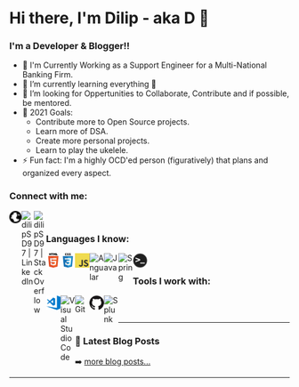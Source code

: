 # Hi there, I'm Dilip - aka D 👋

### I'm a Developer & Blogger!!

- 🔭 I'm Currently Working as a Support Engineer for a Multi-National Banking Firm.
- 🌱 I’m currently learning everything 🤣
- 👯 I’m looking for Oppertunities to Collaborate, Contribute and if possible, be mentored.
- 🥅 2021 Goals: 
    * Contribute more to Open Source projects.
    * Learn more of DSA.
    * Create more personal projects.
    * Learn to play the ukelele.
- ⚡ Fun fact: I'm a highly OCD'ed person (figuratively) that plans and organized every aspect.

### Connect with me:

[<img align="left" alt="dilipsd97.github.io" width="22px" src="https://raw.githubusercontent.com/iconic/open-iconic/master/svg/globe.svg" />][githubpage]
[<img align="left" alt="dilipSD97 | LinkedIn" width="22px" src="https://cdn.jsdelivr.net/npm/simple-icons@v3/icons/linkedin.svg" />][linkedin]
[<img align="left" alt="dilipSD97 | StackOverflow" width="22px" src="https://cdn.onlinewebfonts.com/svg/img_424440.png" />][stackoverflow]

<br />

### Languages I know:


<img align="left" alt="HTML5" width="26px" src="https://raw.githubusercontent.com/github/explore/80688e429a7d4ef2fca1e82350fe8e3517d3494d/topics/html/html.png" />
<img align="left" alt="CSS3" width="26px" src="https://raw.githubusercontent.com/github/explore/80688e429a7d4ef2fca1e82350fe8e3517d3494d/topics/css/css.png" />
<img align="left" alt="JavaScript" width="26px" src="https://raw.githubusercontent.com/github/explore/80688e429a7d4ef2fca1e82350fe8e3517d3494d/topics/javascript/javascript.png" />
<img align="left" alt="Angular" width="26px" src="https://upload.wikimedia.org/wikipedia/commons/thumb/c/cf/Angular_full_color_logo.svg/1200px-Angular_full_color_logo.svg.png" />
<img align="left" alt="Java" width="26px" src="https://cdn.iconscout.com/icon/free/png-256/java-43-569305.png" />
<img align="left" alt="Spring" width="26px" src="https://cdn.worldvectorlogo.com/logos/spring-3.svg" />
<img align="left" alt="Terminal" width="26px" src="https://raw.githubusercontent.com/github/explore/80688e429a7d4ef2fca1e82350fe8e3517d3494d/topics/terminal/terminal.png" />

<br />

### Tools I work with:


<img align="left" alt="Visual Studio Code" width="26px" src="https://raw.githubusercontent.com/github/explore/80688e429a7d4ef2fca1e82350fe8e3517d3494d/topics/visual-studio-code/visual-studio-code.png" />
<img align="left" alt="Visual Studio Code" width="26px" src="https://cdn.freebiesupply.com/logos/large/2x/eclipse-11-logo-svg-vector.svg" />
<img align="left" alt="Git" width="26px" src="https://upload.wikimedia.org/wikipedia/commons/3/3f/Git_icon.svg" />
<img align="left" alt="GitHub" width="26px" src="https://raw.githubusercontent.com/github/explore/78df643247d429f6cc873026c0622819ad797942/topics/github/github.png" />
<img align="left" alt="Splunk" width="26px" src="https://www.logolynx.com/images/logolynx/f2/f222760c66cf7aab3a64eeb0157646b6.png" />

<br />
<br />

---

### 📕 Latest Blog Posts

<!-- BLOG-POST-LIST:START -->
<!-- BLOG-POST-LIST:END -->

➡️ [more blog posts...](https://dev.to/dilipsd97)

---

[githubpage]: https://dilipsd97.github.io/
[linkedin]: https://www.linkedin.com/in/dilip-akshy-karthik-s-d-229170111/
[stackoverflow]: https://stackoverflow.com/users/13717981/dilip-sd?tab=profile